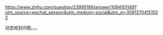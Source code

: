 https://www.zhihu.com/question/23995189/answer/1094101149?utm_source=wechat_session&utm_medium=social&utm_oi=30912704151552

动态规划问题。。。